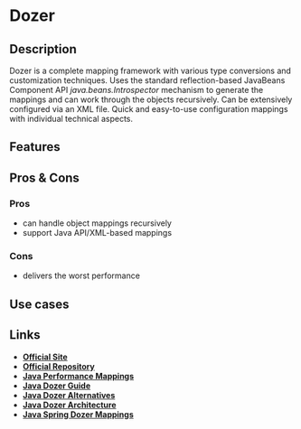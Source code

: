 # Dozer

## Description

Dozer is a complete mapping framework with various type conversions and customization techniques.
Uses the standard reflection-based JavaBeans Component API *java.beans.Introspector* mechanism to generate the mappings and can work through the objects recursively.
Can be extensively configured via an XML file.
Quick and easy-to-use configuration mappings with individual technical aspects.

## Features

## Pros & Cons

### Pros

- can handle object mappings recursively
- support Java API/XML-based mappings

### Cons

- delivers the worst performance

## Use cases

## Links

- [**Official Site**](http://dozer.sourceforge.net/)
- [**Official Repository**](https://github.com/DozerMapper/dozer)
- [**Java Performance Mappings**](https://www.baeldung.com/java-performance-mapping-frameworks)
- [**Java Dozer Guide**](https://www.baeldung.com/dozer)
- [**Java Dozer Alternatives**](https://java.libhunt.com/dozer-alternatives)
- [**Java Dozer Architecture**](https://terasolunaorg.github.io/guideline/5.0.x/en/ArchitectureInDetail/Utilities/Dozer.html)
- [**Java Spring Dozer Mappings**](https://terasolunaorg.github.io/guideline/5.0.x/en/ArchitectureInDetail/Utilities/Dozer.html)
